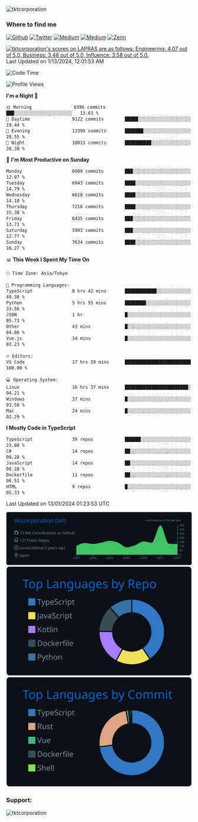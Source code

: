 <p align="left"> <img src="https://komarev.com/ghpvc/?username=tktcorporation&label=Profile%20views&color=0e75b6&style=flat" alt="tktcorporation" /> </p>

<h3>Where to find me</h3>
<p>
<a href="https://github.com/tktcorporation" target="_blank"><img alt="Github" src="https://img.shields.io/badge/GitHub-%2312100E.svg?&style=for-the-badge&logo=Github&logoColor=white" /></a>
<a href="https://twitter.com/tktcorporation" target="_blank"><img alt="Twitter" src="https://img.shields.io/badge/twitter-%231DA1F2.svg?&style=for-the-badge&logo=twitter&logoColor=white" /></a>
<a href="https://www.linkedin.com/in/tktcorporation" target="_blank"><img alt="Medium" src="https://img.shields.io/badge/linkdin-0a66c2.svg?&style=for-the-badge&logo=linkedin&logoColor=white" /></a>
<a href="https://qiita.com/tktcorporation" target="_blank"><img alt="Medium" src="https://img.shields.io/badge/qiita-55C500.svg?&style=for-the-badge&logo=qiita&logoColor=white" /></a>
<a href="https://zenn.dev/tktcorporation" target="_blank"><img alt="Zenn" src="https://img.shields.io/badge/Zenn-3EA8FF.svg?&style=for-the-badge&logo=Zenn&logoColor=white" /></a>
</p>

<!--START_SECTION:lapras-card-->
<p ><a href="https://lapras.com/public/tktcorporation" target="_blank" rel="noopener noreferrer"><img alt="tktcorporation's scores on LAPRAS are as follows: Engineering: 4.07 out of 5.0, Business: 3.48 out of 5.0, Influence: 3.58 out of 5.0." src="https://lapras-card-generator.vercel.app/api/svg?e=4.07&b=3.48&i=3.58&b1=%23232323&b2=%236d6d6d&i1=%23212121&i2=%23818181&l=en" width="300" ></a>  
Last Updated on 1/13/2024, 12:01:53 AM</p>
<!--END_SECTION:lapras-card-->
  
<!--START_SECTION:waka-->
![Code Time](http://img.shields.io/badge/Code%20Time-1%2C359%20hrs%2053%20mins-blue)

![Profile Views](http://img.shields.io/badge/Profile%20Views-0-blue)

**I'm a Night 🦉** 

```text
🌞 Morning                6396 commits        ███░░░░░░░░░░░░░░░░░░░░░░   13.63 % 
🌆 Daytime                9122 commits        █████░░░░░░░░░░░░░░░░░░░░   19.44 % 
🌃 Evening                13399 commits       ███████░░░░░░░░░░░░░░░░░░   28.55 % 
🌙 Night                  18013 commits       ██████████░░░░░░░░░░░░░░░   38.38 % 
```
📅 **I'm Most Productive on Sunday** 

```text
Monday                   6089 commits        ███░░░░░░░░░░░░░░░░░░░░░░   12.97 % 
Tuesday                  6943 commits        ████░░░░░░░░░░░░░░░░░░░░░   14.79 % 
Wednesday                6618 commits        ████░░░░░░░░░░░░░░░░░░░░░   14.10 % 
Thursday                 7218 commits        ████░░░░░░░░░░░░░░░░░░░░░   15.38 % 
Friday                   6435 commits        ███░░░░░░░░░░░░░░░░░░░░░░   13.71 % 
Saturday                 5993 commits        ███░░░░░░░░░░░░░░░░░░░░░░   12.77 % 
Sunday                   7634 commits        ████░░░░░░░░░░░░░░░░░░░░░   16.27 % 
```


📊 **This Week I Spent My Time On** 

```text
🕑︎ Time Zone: Asia/Tokyo

💬 Programming Languages: 
TypeScript               8 hrs 42 mins       ████████████░░░░░░░░░░░░░   49.38 % 
Python                   5 hrs 55 mins       ████████░░░░░░░░░░░░░░░░░   33.56 % 
JSON                     1 hr                █░░░░░░░░░░░░░░░░░░░░░░░░   05.73 % 
Other                    43 mins             █░░░░░░░░░░░░░░░░░░░░░░░░   04.06 % 
Vue.js                   34 mins             █░░░░░░░░░░░░░░░░░░░░░░░░   03.23 % 

🔥 Editors: 
VS Code                  17 hrs 39 mins      █████████████████████████   100.00 % 

💻 Operating System: 
Linux                    16 hrs 37 mins      ████████████████████████░   94.21 % 
Windows                  37 mins             █░░░░░░░░░░░░░░░░░░░░░░░░   03.50 % 
Mac                      24 mins             █░░░░░░░░░░░░░░░░░░░░░░░░   02.29 % 
```

**I Mostly Code in TypeScript** 

```text
TypeScript               39 repos            ██████░░░░░░░░░░░░░░░░░░░   23.08 % 
C#                       14 repos            ██░░░░░░░░░░░░░░░░░░░░░░░   08.28 % 
JavaScript               14 repos            ██░░░░░░░░░░░░░░░░░░░░░░░   08.28 % 
Dockerfile               11 repos            ██░░░░░░░░░░░░░░░░░░░░░░░   06.51 % 
HTML                     9 repos             █░░░░░░░░░░░░░░░░░░░░░░░░   05.33 % 
```




 Last Updated on 13/01/2024 01:23:53 UTC
<!--END_SECTION:waka-->

[![](https://raw.githubusercontent.com/tktcorporation/tktcorporation/master/profile-summary-card-output/github_dark/0-profile-details.svg)](https://github.com/vn7n24fzkq/github-profile-summary-cards)
[![](https://raw.githubusercontent.com/tktcorporation/tktcorporation/master/profile-summary-card-output/github_dark/1-repos-per-language.svg)](https://github.com/vn7n24fzkq/github-profile-summary-cards) [![](https://raw.githubusercontent.com/tktcorporation/tktcorporation/master/profile-summary-card-output/github_dark/2-most-commit-language.svg)](https://github.com/vn7n24fzkq/github-profile-summary-cards)

<h3 align="left">Support:</h3>
<p><a href="https://www.buymeacoffee.com/tktcorporation"> <img align="left" src="https://cdn.buymeacoffee.com/buttons/v2/default-yellow.png" height="50" width="210" alt="tktcorporation" /></a></p><br><br>
